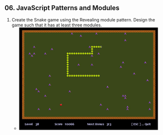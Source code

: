 ## 06. JavaScript Patterns and Modules

1. Create the Snake game using the Revealing module pattern. Design the game such that it has at least three modules.
    * ![snake-image](./snake.png)